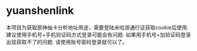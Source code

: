 # yuanshenlink
本项目为获取原神抽卡分析地址用途，需要登陆米哈游通行证获取cookie后使用.
建议使用手机号+手机验证码方式登录可能会有问题.
如果用手机号+加验证码登录出现获取不了的问题.
请使用账号密码登录就可以了。

